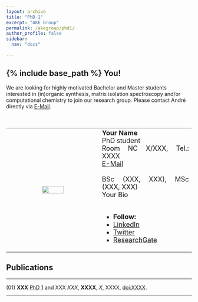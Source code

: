 ```yaml
---
layout: archive
title: "PhD 1"
excerpt: "AKE Group"
permalink: /akegroup/phd1/
author_profile: false
sidebar:
  nav: "docs"

---
```


{% include base_path %}
You!
------
We are looking for highly motivated Bachelor and Master students interested in (in)organic synthesis, matrix isolation spectroscopy and/or computational chemistry to join our research group. Please contact André directly via <a href="mailto:Andre.Eckhardt@rub.de">E-Mail</a>.
<br/>
<br/>
<br/>

<table> <style>table, th, td {border: transparent;}</style> <tr>
<td style="width:50%;" align="center" valign="middle"><img src="https://AKEckhardt.github.io/images/RUB.png" width="50%" height="auto%" align="middle"></td>
<td style="width:50%;" align="justify" valign="middle">
<font size="4">
<b>Your Name</b><br/>
PhD student<br/>
Room NC X/XXX, Tel.: XXXX<br/>
<a href="mailto:XXX.XXX@rub.de">E-Mail</a><br/>
<br/>
BSc (XXX, XXX), MSc (XXX, XXX)
<br/>
Your Bio


<br/>
<br/>
<div class="page__footer-follow">
<ul class="social-icons">
<li><strong>Follow:</strong></li>
<li><a href="http://linkedin.com/in/XXX"><i class="fab fa-linkedin" aria-hidden="true"></i> LinkedIn</a></li>
<li><a href="https://twitter.com/XXX"><i class="fab fa-twitter-square" aria-hidden="true"></i> Twitter</a></li>
<li><a href="http://researchgate.net/profile/XXX"><i class="fab fa-researchgate" aria-hidden="true"></i> ResearchGate</a></li>
</ul>
</div>
</font>
</td>
</tr></table>






Publications
------
___

(01) <b>XXX</b> <u>PhD 1</u> and XXX <i>XXX</i>, <b>XXXX</b>, <i>X</i>, XXXX, [doi:XXXX](http://doi.org/XXXX).


___








